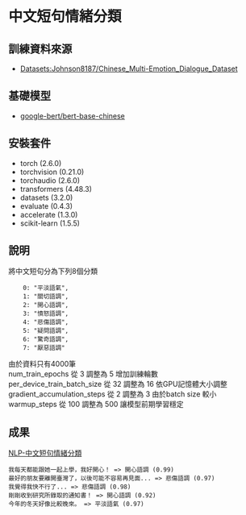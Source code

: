 # 中文短句情緒分類

## 訓練資料來源
- [Datasets:Johnson8187/Chinese_Multi-Emotion_Dialogue_Dataset](https://huggingface.co/datasets/Johnson8187/Chinese_Multi-Emotion_Dialogue_Dataset)

## 基礎模型
- [google-bert/bert-base-chinese](https://huggingface.co/google-bert/bert-base-chinese)

## 安裝套件
- torch (2.6.0)
- torchvision (0.21.0)
- torchaudio (2.6.0)
- transformers (4.48.3)
- datasets (3.2.0)
- evaluate (0.4.3)
- accelerate (1.3.0)
- scikit-learn (1.5.5)

## 說明
將中文短句分為下列8個分類
```
    0: "平淡語氣",
    1: "關切語調",
    2: "開心語調",
    3: "憤怒語調",
    4: "悲傷語調",
    5: "疑問語調",
    6: "驚奇語調",
    7: "厭惡語調"
```
由於資料只有4000筆  
num_train_epochs 從 3 調整為 5 增加訓練輪數  
per_device_train_batch_size 從 32 調整為 16 依GPU記憶體大小調整  
gradient_accumulation_steps 從 2 調整為 3 由於batch size 較小  
warmup_steps 從 100 調整為 500 讓模型前期學習穩定  

## 成果
[NLP-中文短句情緒分類](https://youtu.be/9sgoz7YoPzU)
```
我每天都能跟她一起上學，我好開心！ => 開心語調 (0.99)
最好的朋友要離開臺灣了，以後可能不容易再見面... => 悲傷語調 (0.97)
我覺得我快不行了... => 悲傷語調 (0.98)
剛剛收到研究所錄取的通知書！ => 開心語調 (0.92)
今年的冬天好像比較晚來。 => 平淡語氣 (0.97)
```
